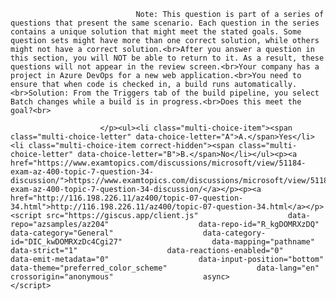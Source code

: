 <p class="card-text">
							
								Note: This question is part of a series of questions that present the same scenario. Each question in the series contains a unique solution that might meet the stated goals. Some question sets might have more than one correct solution, while others might not have a correct solution.<br>After you answer a question in this section, you will NOT be able to return to it. As a result, these questions will not appear in the review screen.<br>Your company has a project in Azure DevOps for a new web application.<br>You need to ensure that when code is checked in, a build runs automatically.<br>Solution: From the Triggers tab of the build pipeline, you select Batch changes while a build is in progress.<br>Does this meet the goal?<br>
							
						</p><ul><li class="multi-choice-item"><span class="multi-choice-letter" data-choice-letter="A">A.</span>Yes</li><li class="multi-choice-item correct-hidden"><span class="multi-choice-letter" data-choice-letter="B">B.</span>No</li></ul><p><a href="https://www.examtopics.com/discussions/microsoft/view/51184-exam-az-400-topic-7-question-34-discussion/">https://www.examtopics.com/discussions/microsoft/view/51184-exam-az-400-topic-7-question-34-discussion/</a></p><p><a href="http://116.198.226.11/az400/topic-07-question-34.html">http://116.198.226.11/az400/topic-07-question-34.html</a></p><script src="https://giscus.app/client.js"                    data-repo="azsamples/az204"                    data-repo-id="R_kgDOMRXzDQ"                    data-category="General"                    data-category-id="DIC_kwDOMRXzDc4Cgi27"                    data-mapping="pathname"                    data-strict="1"                    data-reactions-enabled="0"                    data-emit-metadata="0"                    data-input-position="bottom"                    data-theme="preferred_color_scheme"                    data-lang="en"                    crossorigin="anonymous"                    async>                    </script>
